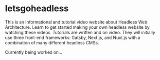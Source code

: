 # letsgoheadless

This is an informational and tutorial video website about Headless Web Architecture.  Learn to get started making your own headless website by watching these videos.  Tutorials are written and on video.  They will initially use three front-end frameworks: Gatsby, Next.js, and Nuxt.js with a combination of many different headless CMSs.

Currently being worked on...